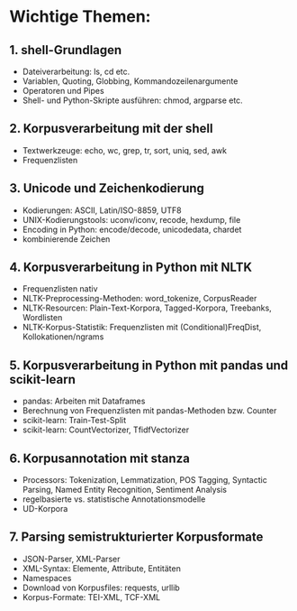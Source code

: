 # Wichtige Themen:


## 1. shell-Grundlagen 

- Dateiverarbeitung: ls, cd etc.
- Variablen, Quoting, Globbing, Kommandozeilenargumente
- Operatoren und Pipes
- Shell- und Python-Skripte ausführen: chmod, argparse etc.



## 2. Korpusverarbeitung mit der shell 

- Textwerkzeuge: echo, wc, grep, tr, sort, uniq, sed, awk
- Frequenzlisten



## 3. Unicode und Zeichenkodierung 

- Kodierungen: ASCII, Latin/ISO-8859, UTF8
- UNIX-Kodierungstools: uconv/iconv, recode, hexdump, file
- Encoding in Python: encode/decode, unicodedata, chardet
- kombinierende Zeichen



## 4. Korpusverarbeitung in Python mit NLTK

- Frequenzlisten nativ
- NLTK-Preprocessing-Methoden: word_tokenize, CorpusReader
- NLTK-Resourcen: Plain-Text-Korpora, Tagged-Korpora, Treebanks, Wordlisten
- NLTK-Korpus-Statistik: Frequenzlisten mit (Conditional)FreqDist, Kollokationen/ngrams



## 5. Korpusverarbeitung in Python mit pandas und scikit-learn

- pandas: Arbeiten mit Dataframes
- Berechnung von Frequenzlisten mit pandas-Methoden bzw. Counter
- scikit-learn: Train-Test-Split
- scikit-learn: CountVectorizer, TfidfVectorizer



## 6. Korpusannotation mit stanza

- Processors: Tokenization, Lemmatization, POS Tagging, Syntactic Parsing, Named Entity Recognition, Sentiment Analysis
- regelbasierte vs. statistische Annotationsmodelle
- UD-Korpora



## 7. Parsing semistrukturierter Korpusformate

- JSON-Parser, XML-Parser
- XML-Syntax: Elemente, Attribute, Entitäten
- Namespaces
- Download von Korpusfiles: requests, urllib
- Korpus-Formate: TEI-XML, TCF-XML


